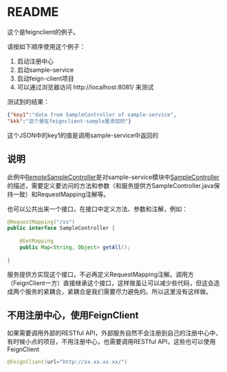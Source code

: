README
=======================
这个是feignclient的例子。

请按如下顺序使用这个例子：

1. 启动注册中心
2. 启动sample-service
3. 启动feign-client项目
4. 可以通过浏览器访问 http://localhost:8081/ 来测试

测试到的结果：

```json
{"key1":"data from SampleController of sample-service",
"kkk":"这个是在feignclient-sample里添加的"}
```
这个JSON中的key1的值是调用sample-service中返回的 


## 说明
此例中[RemoteSampleController](./src/main/java/cn/devmgr/springcloud/RemoteSampleController.java)是对sample-service模块中[SampleController](../sample-service/src/main/java/cn/devmgr/springcloud/SampleController.java)的描述，需要定义要访问的方法和参数（和服务提供方SampleController.java保持一致）和RequestMapping注解等。

也可以公共出来一个接口，在接口中定义方法、参数和注解，例如：

```java
@RequestMapping("/ss")
public interface SampleController {
    
    @GetMapping
    public Map<String, Object> getAll();
    
}
```
服务提供方实现这个接口，不必再定义RequestMapping注解。调用方（FeignClient一方）直接继承这个接口，这样做虽让可以减少些代码，但这会造成两个服务的紧耦合，紧耦合是我们需要尽力避免的。所以这里没有这样做。 

## 不用注册中心，使用FeignClient
如果需要调用外部的RESTful API，外部服务自然不会注册到自己的注册中心中，有时候小点的项目，不用注册中心，也需要调用RESTful API，这些也可以使用FeignClient
```java
@FeignClient(url="http://xx.xx.xx.xx/")
```
